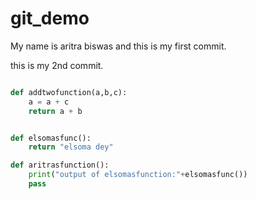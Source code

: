 # git_demo


My name is aritra biswas and this is my first commit.

this is my 2nd commit.

```python

def addtwofunction(a,b,c):
    a = a + c
    return a + b
```


```python

def elsomasfunc():
    return "elsoma dey"
```

```python
def aritrasfunction():
    print("output of elsomasfunction:"+elsomasfunc())
    pass
```